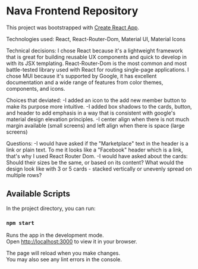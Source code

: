 # Nava Frontend Repository

This project was bootstrapped with [Create React App](https://github.com/facebook/create-react-app).

Technologies used:
React, React-Router-Dom, Material UI, Material Icons

Technical decisions:
I chose React because it's a lightweight framework that is great for building reusable UX components and quick to develop in with its JSX templating. React-Router-Dom is the most common and most battle-tested library used with React for routing single-page applications. I chose MUI because it's supported by Google, it has excellent documentation and a wide range of features from color themes, components, and icons.

Choices that deviated:
-I added an icon to the add new member button to make its purpose more intuitive.
-I added box shadows to the cards, button, and header to add emphasis in a way that is consistent with google's material design elevation principles.
-I center align when there is not much margin available (small screens) and left align when there is space (large screens)

Questions:
-I would have asked if the "Marketplace" text in the header is a link or plain text. To me it looks like a "Facebook" header which is a link, that's why I used React Router Dom.
-I would have asked about the cards: Should their sizes be the same, or based on its content? What would the design look like with 3 or 5 cards - stacked vertically or unevenly spread on multiple rows?

## Available Scripts

In the project directory, you can run:

### `npm start`

Runs the app in the development mode.\
Open [http://localhost:3000](http://localhost:3000) to view it in your browser.

The page will reload when you make changes.\
You may also see any lint errors in the console.
